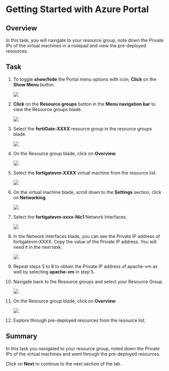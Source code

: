 # Getting Started with Azure Portal

## Overview

In this task, you will navigate to your resource group, note down the Private IPs of the virtual machines in a notepad and view the pre-deployed resources. 

## Task

1. To toggle **show/hide** the Portal menu options with icon, **Click** on the **Show Menu** button.
 
    ![](../images/Picture1.png)
       
2. **Click** on the **Resource groups** button in the **Menu navigation bar** to view the Resource groups blade.

    ![](../images/Picture2.jpg)
    
3. Select the **fortiGate-XXXX** resource group in the resource groups blade.

    ![](../images/image_800.png)
    
4. On the Resource group blade, click on **Overview**.

    ![](../images/image_801.png)

5. Select the **fortigatevm-XXXX** virtual machine from the resource list.

    ![](../images/image_803.png)
    
6. On the virtual machine blade, scroll down to the **Settings** section, click on **Networking**.

    ![](../images/image_804.png)
    
7. Select the **fortigatevm-xxxx-Nic1** Network Interfaces.

    ![](../images/image_805.png)
    
8. In the Network Interfaces blade, you can see the Private IP address of fortigatevm-XXXX. Copy the value of the Private IP address. You will need it in the next task.

    ![](../images/image_806.png)
    
9. Repeat steps 5 to 8 to obtain the Private IP address of apache-vm as well by selecting **apache-vm** in step 5.

10. Navigate back to the Resource groups and select your Resource Group

    ![](../images/image_807.png)
    
11. On the Resource group blade, click on **Overview**.

    ![](../images/image_801.png)
    
12. Explore through pre-deployed resources from the resource list.

## Summary

In this task you navigated to your resource group, noted down the Private IPs of the virtual machines and went through the pre-deployed resources.

Click on **Next** to continue to the next section of the lab.
    
    

